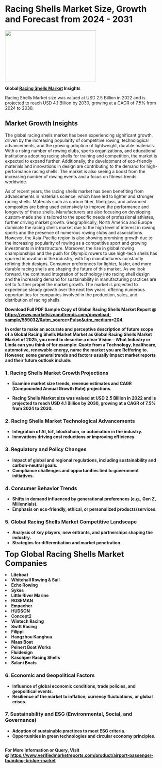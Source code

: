<H1>Racing Shells Market Size, Growth and Forecast from 2024 - 2031</H1><img class="aligncenter size-medium wp-image-584254" src="https://thirdeyenews.in/wp-content/uploads/2024/09/Global-Market-Research-300x168.jpeg" alt="" width="300" height="168" /><p><strong>Global&nbsp;<a href="https://www.marketsizeandtrends.com/download-sample/559032/&amp;utm_source=Pulse&amp;utm_medium=204">Racing Shells Market</a> Insights</strong></p><p>Racing Shells Market size was valued at USD 2.5 Billion in 2022 and is projected to reach USD 4.1 Billion by 2030, growing at a CAGR of 7.5% from 2024 to 2030.</p><p><h2>Market Growth Insights</h2> <p>The global racing shells market has been experiencing significant growth, driven by the increasing popularity of competitive rowing, technological advancements, and the growing adoption of lightweight, durable materials. With a rising number of rowing clubs, sports organizations, and educational institutions adopting racing shells for training and competition, the market is expected to expand further. Additionally, the development of eco-friendly materials and innovations in design are contributing to the demand for high-performance racing shells. The market is also seeing a boost from the increasing number of rowing events and a focus on fitness trends worldwide.</p> <p><strong></strong></p> <p>As of recent years, the racing shells market has been benefiting from advancements in materials science, which have led to lighter and stronger racing shells. Materials such as carbon fiber, fiberglass, and advanced composites are being used extensively to improve the performance and longevity of these shells. Manufacturers are also focusing on developing custom-made shells tailored to the specific needs of professional athletes, further driving market growth. Geographically, North America and Europe dominate the racing shells market due to the high level of interest in rowing sports and the presence of numerous rowing clubs and associations. However, the Asia-Pacific region is also showing promising growth due to the increasing popularity of rowing as a competitive sport and growing investments in infrastructure. Moreover, the rise in global rowing championships and the push for Olympic rowers to use high-tech shells has spurred innovation in the industry, with top manufacturers constantly refining their designs. Consumer preferences for lighter, faster, and more durable racing shells are shaping the future of this market. As we look forward, the continued integration of technology into racing shell design and the increasing demand for sustainability in manufacturing practices are set to further propel the market growth. The market is projected to experience steady growth over the next few years, offering numerous opportunities for companies involved in the production, sales, and distribution of racing shells.</p> <p><strong></p><p><span class=""><strong>Download Full PDF Sample Copy of Global Racing Shells Market Report</strong> @ <a href="https://www.marketsizeandtrends.com/download-sample/559032/&amp;utm_source=Pulse&amp;utm_medium=204" target="_blank">https://www.marketsizeandtrends.com/download-sample/559032/&amp;utm_source=Pulse&amp;utm_medium=204</a></span></p><p>In order to make an accurate and perceptive description of future scope of a Global&nbsp;Racing Shells Market Market as Global&nbsp;Racing Shells Market Market of 2025, you need to describe a clear Vision &ndash; What Industry or Linda can you think of for example: Quote from a Technology, healthcare, automotive, renewable energy, name the market you are Reffering to. However, some general trends and factors usually impact market reports and their future outlook include:</p><h3>1.&nbsp;<strong>Racing Shells Market Growth Projections</strong></h3><ul><li>Examine market size trends, revenue estimates and CAGR (Compounded Annual Growth Rate) projections.</li><li><p>Racing Shells Market size was valued at USD 2.5 Billion in 2022 and is projected to reach USD 4.1 Billion by 2030, growing at a CAGR of 7.5% from 2024 to 2030.</p></li></ul><h3>2.&nbsp;<strong>Racing Shells Market Technological Advancements</strong></h3><ul><li>Integration of AI, IoT, blockchain, or automation in the industry.</li><li>Innovations driving cost reductions or improving efficiency.</li></ul><h3>3.&nbsp;<strong>Regulatory and Policy Changes</strong></h3><ul><li>Impact of global and regional regulations, including sustainability and carbon-neutral goals.</li><li>Compliance challenges and opportunities tied to government initiatives.</li></ul><h3>4.&nbsp;<strong>Consumer Behavior Trends</strong></h3><ul><li>Shifts in demand influenced by generational preferences (e.g., Gen Z, Millennials).</li><li>Emphasis on eco-friendly, ethical, or personalized products/services.</li></ul><h3>5.&nbsp;<strong>Global Racing Shells Market Competitive Landscape</strong></h3><ul><li>Analysis of key players, new entrants, and partnerships shaping the industry.</li><li>Strategies for differentiation and market penetration.</li></ul><p data-pm-slice="1 1 []"><span style="color: inherit; font-family: inherit; font-size: 25px;">Top Global Racing Shells Market Companies</span></p><div class="" data-test-id=""><p><li>Liteboat</li><li> Whitehall Rowing & Sail</li><li> Echo Rowing</li><li> Sykes</li><li> Little River Marine</li><li> ROSEMAN</li><li> Empacher</li><li> HUDSON</li><li> Concept2</li><li> Wintech Racing</li><li> Swift Racing</li><li> Filippi</li><li> Hangzhou Kanghua</li><li> Maas Boat</li><li> Peinert Boat Works</li><li> Fluidesign</li><li> Kaschper Racing Shells</li><li> Salani Boats</li></p></div><h3>6.&nbsp;<strong>Economic and Geopolitical Factors</strong></h3><ul><li>Influence of global economic conditions, trade policies, and geopolitical events.</li><li>Resilience of the market to inflation, currency fluctuations, or global crises.</li></ul><h3>7.&nbsp;<strong>Sustainability and ESG (Environmental, Social, and Governance)</strong></h3><ul><li>Adoption of sustainable practices to meet ESG criteria.</li><li>Opportunities in green technologies and circular economy principles.</li></ul><h2><strong style="font-size: 14px;">For More Information or Query, Visit @&nbsp;</strong><a style="background-color: #ffffff; font-size: 14px;" href="https://www.marketsizeandtrends.com/report/racing-shells-market/" target="_blank">https://www.verifiedmarketreports.com/product/airport-passenger-boarding-bridge-market</a></h2>
